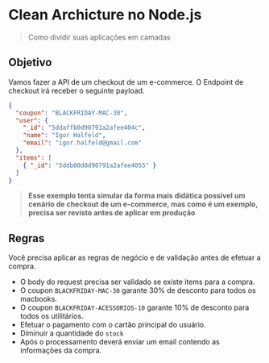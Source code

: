 # Clean Archicture no Node.js

> Como dividir suas aplicações em camadas

## Objetivo

Vamos fazer a API de um checkout de um e-commerce. O Endpoint de checkout irá receber o seguinte payload.

```json
{
  "coupon": "BLACKFRIDAY-MAC-30",
  "user": {
    "_id": "5ddaffb0d90791a2afee404c",
    "name": "Igor Halfeld",
    "email": "igor.halfeld@gmail.com"
  },
  "items": [
    { "_id": "5ddb00d8d90791a2afee4055" }
  ]
}
```

> **Esse exemplo tenta simular da forma mais didática possivel um cenário de checkout de um e-commerce, mas como é um exemplo, precisa ser revisto antes de aplicar em produção**

## Regras

Você precisa aplicar as regras de negócio e de validação antes de efetuar a compra.
  - O body do request precisa ser validado se existe items para a compra.
  - O coupon `BLACKFRIDAY-MAC-30` garante 30% de desconto para todos os macbooks.
  - O coupon `BLACKFRIDAY-ACESSORIOS-10` garante 10% de desconto para todos os utilitários.
  - Efetuar o pagamento com o cartão principal do usuário.
  - Diminuir a quantidade do `stock`
  - Após o processamento deverá enviar um email contendo as informações da compra.